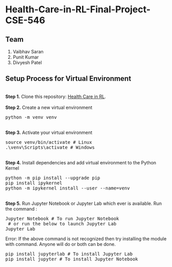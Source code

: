 # Health-Care-in-RL-Final-Project-CSE-546

## Team
1. Vaibhav Saran
2. Punit Kumar
3. Divyesh Patel

## Setup Process for Virtual Environment
<br />
<b>Step 1.</b> Clone this repository: <a href = "https://github.com/VaibhavSaran/Health-Care-in-RL-Final-Project-CSE-546.git">Health Care in RL</a>.
<br/><br/>
<b>Step 2.</b> Create a new virtual environment 
<pre>
python -m venv venv
</pre> 
<br/>
<b>Step 3.</b> Activate your virtual environment
<pre>
source venv/bin/activate # Linux
.\venv\Scripts\activate # Windows 
</pre>
<br/>
<b>Step 4.</b> Install dependencies and add virtual environment to the Python Kernel
<pre>
python -m pip install --upgrade pip
pip install ipykernel
python -m ipykernel install --user --name=venv
</pre>
<br/>
<b>Step 5.</b> Run Jupyter Notebook or Jupyter Lab which ever is available. Run the command : 
<pre>
Jupyter Notebook # To run Jupyter Notebook 
 # or run the below to launch Jupyter Lab
Jupyter Lab
</pre>
Error: If the above command is not recognized then try installing the module with command. Anyone will do or both can be done.
<pre>
pip install jupyterlab # To install Jupyter Lab
pip install jupyter # To install Jupyter Notebook
</pre>
<br/>